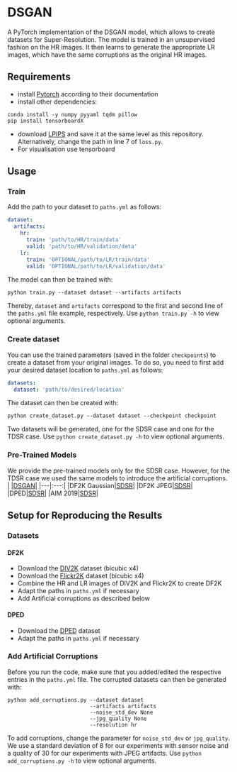 # DSGAN
A PyTorch implementation of the DSGAN model, which allows to create
datasets for Super-Resolution. The model is trained in an unsupervised
fashion on the HR images. It then learns to generate the appropriate 
LR images, which have the same corruptions as the original HR images.

## Requirements
- install [Pytorch](https://pytorch.org/) according to their documentation
- install other dependencies:
```
conda install -y numpy pyyaml tqdm pillow
pip install tensorboardX
```
- download [LPIPS](https://github.com/richzhang/PerceptualSimilarity) and 
save it at the same level as this repository. Alternatively, change the path
in line 7 of `loss.py`.
- For visualisation use tensorboard

## Usage
### Train
Add the path to your dataset to `paths.yml` as follows:
```yaml
dataset:
  artifacts:
    hr:
      train: 'path/to/HR/train/data'
      valid: 'path/to/HR/validation/data'
    lr:
      train: 'OPTIONAL/path/to/LR/train/data'
      valid: 'OPTIONAL/path/to/LR/validation/data'    
```
The model can then be trained with:
```
python train.py --dataset dataset --artifacts artifacts
```
Thereby, `dataset` and `artifacts` correspond to the first and second line 
of the `paths.yml` file example, respectively. 
Use `python train.py -h` to view optional arguments.

### Create dataset
You can use the trained parameters (saved in the folder `checkpoints`) to
create a dataset from your original images. To do so, you need to first add
your desired dataset location to `paths.yml` as follows:
```yaml
datasets:
  dataset: 'path/to/desired/location'
```
The dataset can then be created with:
```
python create_dataset.py --dataset dataset --checkpoint checkpoint
```
Two datasets will be generated, one for the SDSR case and one for the TDSR case.
Use `python create_dataset.py -h` to view optional arguments.

### Pre-Trained Models
We provide the pre-trained models only for the SDSR case. However, for the TDSR case we used the same models to introduce the artificial corruptions.
| |[DSGAN](https://github.com/ManuelFritsche/real-world-sr/dsgan)|
|---|:---:|
|DF2K Gaussian|[SDSR](https://data.vision.ee.ethz.ch/timofter/FrequencySeparationRWSR/checkpoints/DSGAN/DF2K_gaussian.tar)|
|DF2K JPEG|[SDSR](https://data.vision.ee.ethz.ch/timofter/FrequencySeparationRWSR/checkpoints/DSGAN/DF2K_jpeg.tar)|
|DPED|[SDSR](https://data.vision.ee.ethz.ch/timofter/FrequencySeparationRWSR/checkpoints/DSGAN/DPED.tar)|
|AIM 2019|[SDSR](https://data.vision.ee.ethz.ch/timofter/FrequencySeparationRWSR/checkpoints/DSGAN/AIM2019.tar)|

## Setup for Reproducing the Results
### Datasets 

#### DF2K
- Download the [DIV2K](https://data.vision.ee.ethz.ch/cvl/DIV2K/) dataset (bicubic x4)
- Download the [Flickr2K](http://cv.snu.ac.kr/research/EDSR/Flickr2K.tar) dataset (bicubic x4)
- Combine the HR and LR images of DIV2K and Flickr2K to create DF2K
- Adapt the paths in `paths.yml` if necessary
- Add Artificial corruptions as described below

#### DPED
 - Download the [DPED](http://people.ee.ethz.ch/~ihnatova/index.html) dataset
 - Adapt the paths in `paths.yml` if necessary

### Add Artificial Corruptions
Before you run the code, make sure that you added/edited the respective entries in the 
`paths.yml` file. The corrupted datasets can then be generated with:
```
python add_corruptions.py --dataset dataset 
                          --artifacts artifacts
                          --noise_std_dev None
                          --jpg_quality None
                          --resolution hr
```
To add corruptions, change the parameter for `noise_std_dev` or `jpg_quality`. 
We use a standard deviation of 8 for our experiments with sensor noise and 
a quality of 30 for our experiments with JPEG artifacts.
Use `python add_corruptions.py -h` to view optional arguments.
